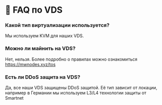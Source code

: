 # 🤔 FAQ по VDS

### Какой тип виртуализации используется?
Мы используем KVM для наших VDS.

### Можно ли майнить на VDS?
Нет, нельзя. Более подробно о правилах можно ознакомиться https://mwnodes.xyz/tos

### Есть ли DDoS защита на VDS?
Да, все наши VDS защищены DDoS защитой. Её тип зависит от локации, например в Германии мы используем L3/L4 технологии защиты от Smartnet